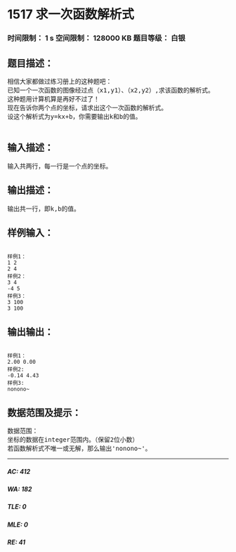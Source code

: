 # 1517 求一次函数解析式   
### 时间限制： 1 s     空间限制： 128000 KB     题目等级： 白银  
## 题目描述：  

<pre>
相信大家都做过练习册上的这种题吧：
已知一个一次函数的图像经过点（x1,y1）、（x2,y2）,求该函数的解析式。
这种题用计算机算是再好不过了！
现在告诉你两个点的坐标，请求出这个一次函数的解析式。
设这个解析式为y=kx+b，你需要输出k和b的值。
 
</pre>
  
  
## 输入描述：  

<pre>
输入共两行，每一行是一个点的坐标。
</pre>
  
  
## 输出描述：  

<pre>
输出共一行，即k,b的值。
</pre>
  
  
## 样例输入：  

<pre><code>
样例1：
1 2
2 4
样例2：
3 4
-4 5
样例3：
3 100
3 100
</code></pre>
  
  
## 输出输出：  

<pre><code>
样例1：
2.00 0.00
样例2:
-0.14 4.43
样例3:
nonono~
</code></pre>
  
  
## 数据范围及提示：  

<pre>
数据范围：
坐标的数据在integer范围内。（保留2位小数）
若函数解析式不唯一或无解，那么输出'nonono~'。
</pre>
  
  
***  

##### AC: 412  
##### WA: 182  
##### TLE: 0  
##### MLE: 0  
##### RE: 41  
